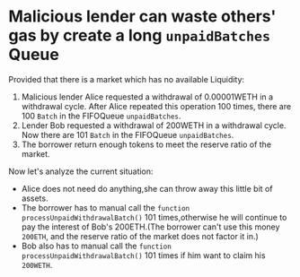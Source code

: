 # Malicious lender can waste others' gas by create a long `unpaidBatches` Queue 

Provided that there is a market which has no available Liquidity:
1. Malicious lender Alice requested a withdrawal of 0.00001WETH in a withdrawal cycle.
After Alice repeated this operation 100 times, there are 100 `Batch` in the FIFOQueue `unpaidBatches`.
2. Lender Bob requested a withdrawal of 200WETH in a withdrawal cycle.
Now there are 101 `Batch` in the FIFOQueue `unpaidBatches`.
3. The borrower return enough tokens to meet the reserve ratio of the market.

Now let's analyze the current situation:
- Alice does not need do anything,she can throw away this little bit of assets.
- The borrower has to manual call the `function processUnpaidWithdrawalBatch()` 101 times,otherwise he will continue to pay the interest of Bob's 200ETH.(The borrower can't use this money `200ETH`, and the reserve ratio of the market does not factor it in.)
- Bob also has to manual call the `function processUnpaidWithdrawalBatch()` 101 times if him want to claim his `200WETH`.
